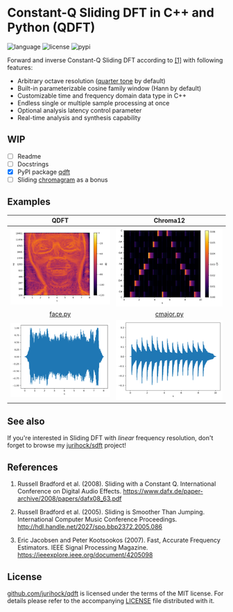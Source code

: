 # Constant-Q Sliding DFT in C++ and Python (QDFT)

![language](https://img.shields.io/badge/languages-C%2B%2B%20Python-blue)
![license](https://img.shields.io/github/license/jurihock/sdft?color=green)
![pypi](https://img.shields.io/pypi/v/qdft?color=gold)

Forward and inverse Constant-Q Sliding DFT according to [[1]](#1) with following features:

- Arbitrary octave resolution ([quarter tone](https://en.wikipedia.org/wiki/Quarter_tone) by default)
- Built-in parameterizable cosine family window (Hann by default)
- Customizable time and frequency domain data type in C++
- Endless single or multiple sample processing at once
- Optional analysis latency control parameter
- Real-time analysis and synthesis capability

## WIP

- [ ] Readme
- [ ] Docstrings
- [x] PyPI package [qdft](https://pypi.org/project/qdft)
- [ ] Sliding [chromagram](https://en.wikipedia.org/wiki/Chroma_feature) as a bonus

## Examples

| QDFT | Chroma12 |
| :--: | :------: |
| ![SDFT](https://github.com/jurihock/qdft/raw/main/examples/face.png) | ![STFT](https://github.com/jurihock/qdft/raw/main/examples/cmajor.png) |
| [face.py](https://github.com/jurihock/qdft/blob/main/examples/face.py) | [cmajor.py](https://github.com/jurihock/qdft/blob/main/examples/cmajor.py) |
| ![SDFT](https://github.com/jurihock/qdft/raw/main/examples/face.wav.png) | ![STFT](https://github.com/jurihock/qdft/raw/main/examples/cmajor.wav.png) |

## See also

If you're interested in Sliding DFT with *linear* frequency resolution, don't forget to browse my [jurihock/sdft](https://github.com/jurihock/sdft) project!

## References

1. <span id="1">Russell Bradford et al. (2008). Sliding with a Constant Q. International Conference on Digital Audio Effects. https://www.dafx.de/paper-archive/2008/papers/dafx08_63.pdf</span>

2. <span id="2">Russell Bradford et al. (2005). Sliding is Smoother Than Jumping. International Computer Music Conference Proceedings. http://hdl.handle.net/2027/spo.bbp2372.2005.086</span>

3. <span id="3">Eric Jacobsen and Peter Kootsookos (2007). Fast, Accurate Frequency Estimators. IEEE Signal Processing Magazine. https://ieeexplore.ieee.org/document/4205098</span>

## License

[github.com/jurihock/qdft](https://github.com/jurihock/qdft) is licensed under the terms of the MIT license.
For details please refer to the accompanying [LICENSE](https://github.com/jurihock/qdft/raw/main/LICENSE) file distributed with it.
